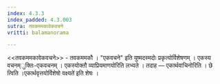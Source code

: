 ```yaml
---
index: 4.3.3
index_padded: 4.3.003
sutra: तवकममकावेकवचने
vritti: balamanorama

---
```

<<तवकममकावेकवचने>> - तवकममकौ । "एकवचने" इति युष्मदस्मदोः प्रकृत्योर्विशेषणम् । एकस्य वचनम्ुक्तिः-एकवचनम् । एकस्योक्तौ व्याप्रियमाणयोरिति लभ्यते । तदाह — एकार्थवाचिनोरिति । छे त्विति ।एकार्थवृत्तयोर्विशेषो वक्ष्यते॑ इति शेषः । 